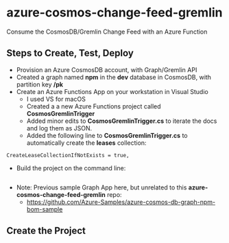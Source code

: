 # azure-cosmos-change-feed-gremlin

Consume the CosmosDB/Gremlin Change Feed with an Azure Function

## Steps to Create, Test, Deploy

- Provision an Azure CosmosDB account, with Graph/Gremlin API
- Created a graph named **npm** in the **dev** database in CosmosDB, with partition key **/pk**
- Create an Azure Functions App on your workstation in Visual Studio
  - I used VS for macOS
  - Created a a new Azure Functions project called **CosmosGremlinTrigger**
  - Added minor edits to **CosmosGremlinTrigger.cs** to iterate the docs and log them as JSON.
  - Added the following line to **CosmosGremlinTrigger.cs** to automatically create the **leases** collection:
```
CreateLeaseCollectionIfNotExists = true,
```
- Build the project on the command line:
```

```

- Note: Previous sample Graph App here, but unrelated to this **azure-cosmos-change-feed-gremlin** repo:
  - https://github.com/Azure-Samples/azure-cosmos-db-graph-npm-bom-sample


## Create the Project

